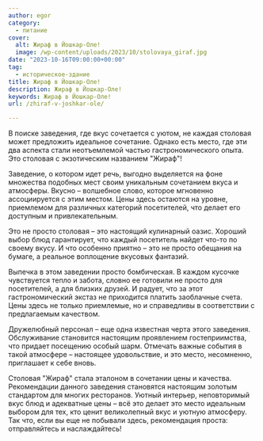```yaml
---
author: egor
category:
  - питание
cover:
  alt: Жираф в Йошкар-Оле!
  image: /wp-content/uploads/2023/10/stolovaya_giraf.jpg
date: "2023-10-16T09:00:00+00:00"
tag:
  - историческое-здание
title: Жираф в Йошкар-Оле!
description: Жираф в Йошкар-Оле!
keywords: Жираф в Йошкар-Оле!
url: /zhiraf-v-joshkar-ole/

---
```

В поиске заведения, где вкус сочетается с уютом, не каждая столовая может предложить идеальное сочетание. Однако есть место, где эти два аспекта стали неотъемлемой частью гастрономического опыта. Это столовая с экзотическим названием "Жираф"!

Заведение, о котором идет речь, выгодно выделяется на фоне множества подобных мест своим уникальным сочетанием вкуса и атмосферы. Вкусно – волшебное слово, которое мгновенно ассоциируется с этим местом. Цены здесь остаются на уровне, приемлемом для различных категорий посетителей, что делает его доступным и привлекательным.

Это не просто столовая – это настоящий кулинарный оазис. Хороший выбор блюд гарантирует, что каждый посетитель найдет что-то по своему вкусу. И что особенно приятно – это не просто обещания на бумаге, а реальное воплощение вкусовых фантазий.

Выпечка в этом заведении просто бомбическая. В каждом кусочке чувствуется тепло и забота, словно ее готовили не просто для посетителей, а для близких друзей. И радует, что за этот гастрономический экстаз не приходится платить заоблачные счета. Цены здесь не только приемлемые, но и справедливы в соответствии с предлагаемым качеством.

Дружелюбный персонал – еще одна известная черта этого заведения. Обслуживание становится настоящим проявлением гостеприимства, что придает посещению особый шарм. Отмечать важные события в такой атмосфере – настоящее удовольствие, и это место, несомненно, приглашает к себе вновь.

Столовая "Жираф" стала эталоном в сочетании цены и качества. Рекомендации данного заведения становятся настоящим золотым стандартом для многих ресторанов. Уютный интерьер, неповторимый вкус блюд и адекватные цены – всё это делает это место идеальным выбором для тех, кто ценит великолепный вкус и уютную атмосферу. Так что, если вы еще не побывали здесь, рекомендация проста: отправляйтесь и наслаждайтесь!
